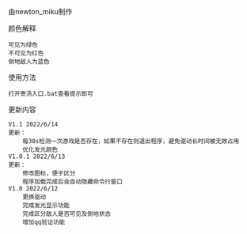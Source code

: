 由newton_miku制作

颜色解释

```
可见为绿色
不可见为红色
倒地敌人为蓝色
```

使用方法

```
打开寄汤入口.bat查看提示即可
```

更新内容

```
V1.1 2022/6/14
更新：
	每30s检测一次游戏是否存在，如果不存在则退出程序，避免驱动长时间被无效占用
	优化发光颜色
V1.0.1 2022/6/13
更新：
	修改图标，便于区分
	程序加载完成后会自动隐藏命令行窗口
V1.0 2022/6/12
	更换驱动
	完成发光显示功能
	完成区分敌人是否可见及倒地状态
	增加qq验证功能
```
